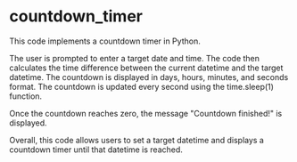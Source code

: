 # countdown_timer
This code implements a countdown timer in Python.

The user is prompted to enter a target date and time. The code then calculates the time difference between the current datetime and the target datetime. The countdown is displayed in days, hours, minutes, and seconds format. The countdown is updated every second using the time.sleep(1) function.

Once the countdown reaches zero, the message "Countdown finished!" is displayed.

Overall, this code allows users to set a target datetime and displays a countdown timer until that datetime is reached.

